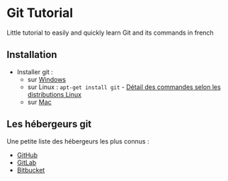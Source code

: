 # Git Tutorial

 Little tutorial to easily and quickly learn Git and its commands in french

## Installation

- Installer git :
  - sur [Windows](https://git-scm.com/download/win "Installer Git for Windows")
  - sur Linux : `apt-get install git` - [Détail des commandes selon les distributions Linux](https://git-scm.com/download/linux "Installation Git Linux")
  - sur [Mac](https://git-scm.com/download/mac "Installer Git for Mac")

## Les hébergeurs git

Une petite liste des hébergeurs les plus connus :  
- [GitHub](https://github.com/ "GitHub.com")
- [GitLab](https://gitlab.com/ "GitLab.com")
- [Bitbucket](https://bitbucket.org/ "Bitbucket.org")

